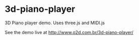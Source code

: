 3d-piano-player
===============

3D Piano player demo. Uses three.js and MIDI.js

See the demo live at http://www.o2d.com.br/3d-piano-player/
